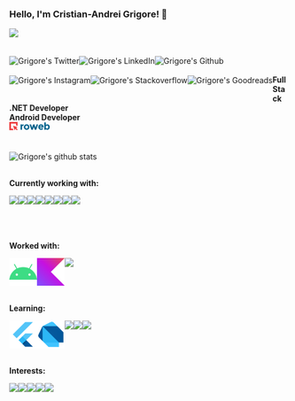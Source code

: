 ### Hello, I'm Cristian-Andrei Grigore! 👋

![](https://komarev.com/ghpvc/?username=grrigore&color=brightgreen)

<br/>

<a href="https://twitter.com/grrigore">
  <img align="left" alt="Grigore's Twitter" height="35px" src="https://s1g.s3.amazonaws.com/28597d480b109b5483f87cda4245435b.png" />
</a>

<a href="https://www.linkedin.com/in/grrigore/">
  <img align="left" alt="Grigore's LinkedIn" height="35px" src="https://s1g.s3.amazonaws.com/f874c5a0c5092ecf0a9167f7e246e56f.png" />
</a>

<a href="https://github.com/grrigore">
  <img align="left" alt="Grigore's Github" height="35px" src="https://s1g.s3.amazonaws.com/cedb8206a2a61cb5489bb6976efedf14.png" />
</a>

<a href="https://instagram.com/grrigore/">
  <img align="left" alt="Grigore's Instagram" height="35px" src="https://s1g.s3.amazonaws.com/e74082eb2c811425d5e3493927232b3c.png" />
</a>

<a href="https://stackoverflow.com/users/7972851/grrigore?tab=profile">
  <img align="left" alt="Grigore's Stackoverflow" height="35px" src="https://s1g.s3.amazonaws.com/9aa874daf99675ac2803a7a061c540ca.png" />
</a>

<a href="https://www.goodreads.com/grrigore">
  <img align="left" alt="Grigore's Goodreads" height="35px" src="https://cdn2.mhpbooks.com/2013/02/goodreads.png" />
</a>

<br/>
<br/>

<div>
<b>Full Stack .NET Developer</b>
<br/>  
<b>Android Developer</b>
<br/>
<a href="https://www.roweb.ro/"> <img alt="roweb" height="15px" src="https://raw.githubusercontent.com/grrigore/grrigore/master/imgs/roweb_log.png"/>
</a>
</div>

<br/>
<br/>

<img align="center" src="https://github-readme-stats.vercel.app/api?username=grrigore&show_icons=true&count_private=true" alt="Grigore's github stats"/>

<br/>
<br/>

<b>Currently working with:</b>
<br/>
<div>
<img align="left" height="50" src="https://upload.wikimedia.org/wikipedia/commons/thumb/e/ee/.NET_Core_Logo.svg/1200px-.NET_Core_Logo.svg.png"/>
<img align="left" height="50" src="https://upload.wikimedia.org/wikipedia/commons/thumb/0/0d/C_Sharp_wordmark.svg/1200px-C_Sharp_wordmark.svg.png"/>
<img align="left" height="50" src="https://upload.wikimedia.org/wikipedia/commons/thumb/6/61/HTML5_logo_and_wordmark.svg/2048px-HTML5_logo_and_wordmark.svg.png"/>
<img align="left" height="50" src="https://upload.wikimedia.org/wikipedia/commons/thumb/d/d5/CSS3_logo_and_wordmark.svg/1452px-CSS3_logo_and_wordmark.svg.png"/>
<img align="left" height="50" src="https://upload.wikimedia.org/wikipedia/commons/6/6a/JavaScript-logo.png"/>
<img align="left" height="50" src="https://upload.wikimedia.org/wikipedia/commons/thumb/9/95/Vue.js_Logo_2.svg/2367px-Vue.js_Logo_2.svg.png"/>  
<img align="left" height="50" src="https://bootstrap-vue.org/_nuxt/icons/icon_512x512.67aef2.png"/>  
<img align="left" height="50" src="https://cdn.worldvectorlogo.com/logos/knockout.svg"/>
</div>

<br/>
<br/>
<br/>
<br/>

<b>Worked with:</b>
<br/>
<div>
<img align="left" height="50" src="https://raw.githubusercontent.com/github/explore/80688e429a7d4ef2fca1e82350fe8e3517d3494d/topics/android/android.png"/>
<img align="left" height="50" src="https://raw.githubusercontent.com/github/explore/80688e429a7d4ef2fca1e82350fe8e3517d3494d/topics/kotlin/kotlin.png"/>
<img align="left" height="50" src="https://upload.wikimedia.org/wikipedia/en/thumb/3/30/Java_programming_language_logo.svg/1200px-Java_programming_language_logo.svg.png"/>
</div>

<br/>
<br/>
<br/>
<br/>

<b>Learning:</b>
<br/>
<div>  
<img align="left" height="50" src="https://raw.githubusercontent.com/github/explore/80688e429a7d4ef2fca1e82350fe8e3517d3494d/topics/flutter/flutter.png"/>
<img align="left" height="50" src="https://raw.githubusercontent.com/github/explore/80688e429a7d4ef2fca1e82350fe8e3517d3494d/topics/dart/dart.png"/>
<img align="left" height="50" src="https://avatars.githubusercontent.com/u/28214161?s=280&v=4"/>
<img align="left" height="50" src="https://upload.wikimedia.org/wikipedia/commons/thumb/2/29/Postgresql_elephant.svg/1985px-Postgresql_elephant.svg.png"/>
<img align="left" height="50" src="https://www.docker.com/sites/default/files/d8/2019-07/vertical-logo-monochromatic.png"/>   
</div>
  
<br/>
<br/>
<br/>
<br/>

<b>Interests:</b>
<br/>
<div>
<img align="left" height="50" src="https://www.raspberrypi.org/app/uploads/2018/03/RPi-Logo-Reg-SCREEN.png"/>
<img align="left" height="50" src="https://www.unixmen.com/wp-content/uploads/2014/03/ubuntu-logo.png"/>
<img align="left" height="50" src="https://upload.wikimedia.org/wikipedia/commons/thumb/c/c3/Python-logo-notext.svg/600px-Python-logo-notext.svg.png"/>
<img align="left" height="50" src="https://upload.wikimedia.org/wikipedia/commons/thumb/8/87/Arduino_Logo.svg/1024px-Arduino_Logo.svg.png"/>
<img align="left" height="50" src="https://logodownload.org/wp-content/uploads/2019/10/photoshop-logo-1.png"/>  
</div>


